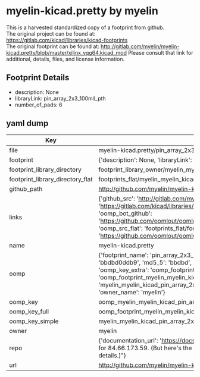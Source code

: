 # myelin-kicad.pretty by myelin  
This is a harvested standardized copy of a footprint from github.  
The original project can be found at:  
https://gitlab.com/kicad/libraries/kicad-footprints  
The original footprint can be found at:
http://gitlab.com/myelin/myelin-kicad.pretty/blob/master/xilinx_vqg64.kicad_mod
Please consult that link for additional, details, files, and license information.  
## Footprint Details
* description: None  
* libraryLink: pin_array_2x3_100mil_pth  
* number_of_pads: 6  
## yaml dump  
| Key | Value |  
| --- | --- |  
| file | myelin-kicad.pretty/pin_array_2x3_100mil_pth.kicad_mod |  
| footprint | {'description': None, 'libraryLink': 'pin_array_2x3_100mil_pth', 'number_of_pads': 6} |  
| footprint_library_directory | footprint_library_owner/myelin_myelin-kicad.pretty |  
| footprint_library_directory_flat | footprints_flat/myelin_myelin_kicad_pin_array_2x3_100mil_pth/working |  
| github_path | http://github.com/myelin/myelin-kicad.pretty/blob/master/pin_array_2x3_100mil_pth.kicad_mod |  
| links | {'github_src': 'http://gitlab.com/myelin/myelin-kicad.pretty/blob/master/xilinx_vqg64.kicad_mod', 'github_src_repo': 'https://gitlab.com/kicad/libraries/kicad-footprints', 'oomp_bot': 'footprints/myelin_myelin_kicad_pin_array_2x3_100mil_pth/working', 'oomp_bot_github': 'https://github.com/oomlout/oomlout_oomp_footprint_bot/tree/main/footprints/myelin_myelin_kicad_pin_array_2x3_100mil_pth/working', 'oomp_src_flat': 'footprints_flat/footprints_flat/myelin_myelin_kicad_pin_array_2x3_100mil_pth/working', 'oomp_src_flat_github': 'https://github.com/oomlout/oomlout_oomp_footprint_src/tree/main/footprints_flat/myelin_myelin_kicad_pin_array_2x3_100mil_pth/working'} |  
| name | myelin-kicad.pretty |  
| oomp | {'footprint_name': 'pin_array_2x3_100mil_pth', 'library_name': 'myelin_kicad', 'md5': 'bbdbd0ddb979e2a6312e00cfc46837f9', 'md5_10': 'bbdbd0ddb9', 'md5_5': 'bbdbd', 'md5_6': 'bbdbd0', 'oomp_key': 'oomp_myelin_myelin_kicad_pin_array_2x3_100mil_pth', 'oomp_key_extra': 'oomp_footprint_myelin_myelin_kicad_pin_array_2x3_100mil_pth', 'oomp_key_full': 'oomp_footprint_myelin_myelin_kicad_pin_array_2x3_100mil_pth_bbdbd0', 'oomp_key_simple': 'myelin_myelin_kicad_pin_array_2x3_100mil_pth', 'original_filename': 'myelin-kicad.pretty/pin_array_2x3_100mil_pth.kicad_mod', 'owner_name': 'myelin'} |  
| oomp_key | oomp_myelin_myelin_kicad_pin_array_2x3_100mil_pth |  
| oomp_key_full | oomp_footprint_myelin_myelin_kicad_pin_array_2x3_100mil_pth |  
| oomp_key_simple | myelin_myelin_kicad_pin_array_2x3_100mil_pth |  
| owner | myelin |  
| repo | {'documentation_url': 'https://docs.github.com/rest/overview/resources-in-the-rest-api#rate-limiting', 'message': "API rate limit exceeded for 84.66.173.59. (But here's the good news: Authenticated requests get a higher rate limit. Check out the documentation for more details.)"} |  
| url | http://github.com/myelin/myelin-kicad.pretty |  

